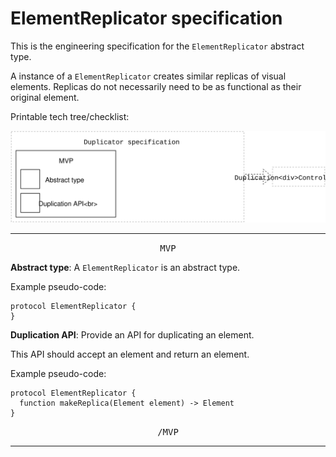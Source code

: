 # ElementReplicator specification

This is the engineering specification for the `ElementReplicator` abstract type.

A instance of a `ElementReplicator` creates similar replicas of visual elements. Replicas do not necessarily need to be as functional as their original element.

Printable tech tree/checklist:

![](../_assets/DuplicatorTechTree.svg)

---

<p style="text-align:center"><tt>MVP</tt></p>

**Abstract type**: A `ElementReplicator` is an abstract type.

Example pseudo-code:

    protocol ElementReplicator {
    }

**Duplication API**: Provide an API for duplicating an element.

This API should accept an element and return an element.

Example pseudo-code:

    protocol ElementReplicator {
      function makeReplica(Element element) -> Element
    }

<p style="text-align:center"><tt>/MVP</tt></p>

---
